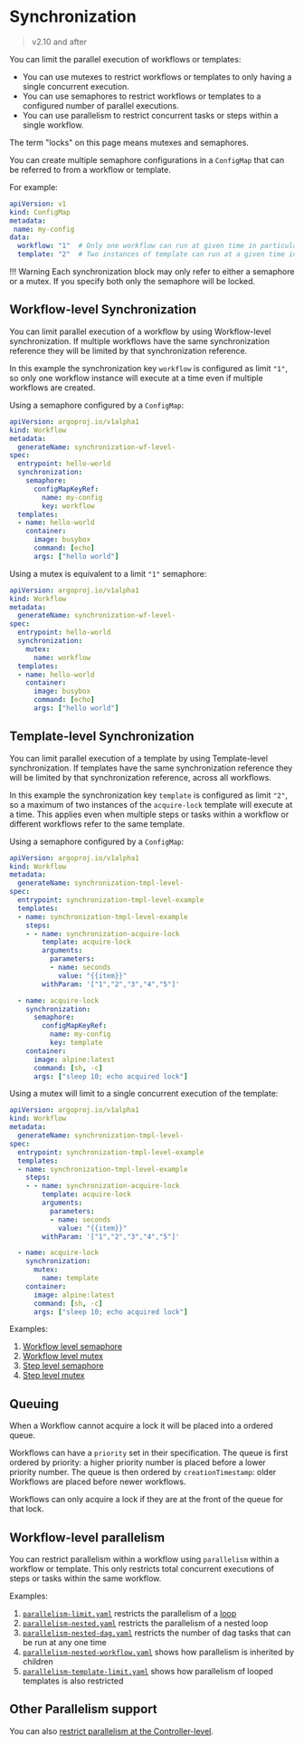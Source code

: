 # Synchronization

> v2.10 and after

You can limit the parallel execution of workflows or templates:

- You can use mutexes to restrict workflows or templates to only having a single concurrent execution.
- You can use semaphores to restrict workflows or templates to a configured number of parallel executions.
- You can use parallelism to restrict concurrent tasks or steps within a single workflow.

The term "locks" on this page means mutexes and semaphores.

You can create multiple semaphore configurations in a `ConfigMap` that can be referred to from a workflow or template.

For example:

```yaml
apiVersion: v1
kind: ConfigMap
metadata:
 name: my-config
data:
  workflow: "1"  # Only one workflow can run at given time in particular namespace
  template: "2"  # Two instances of template can run at a given time in particular namespace
```

!!! Warning
    Each synchronization block may only refer to either a semaphore or a mutex.
    If you specify both only the semaphore will be locked.

## Workflow-level Synchronization

You can limit parallel execution of a workflow by using Workflow-level synchronization.
If multiple workflows have the same synchronization reference they will be limited by that synchronization reference.

In this example the synchronization key `workflow` is configured as limit `"1"`, so only one workflow instance will execute at a time even if multiple workflows are created.

Using a semaphore configured by a `ConfigMap`:

```yaml
apiVersion: argoproj.io/v1alpha1
kind: Workflow
metadata:
  generateName: synchronization-wf-level-
spec:
  entrypoint: hello-world
  synchronization:
    semaphore:
      configMapKeyRef:
        name: my-config
        key: workflow
  templates:
  - name: hello-world
    container:
      image: busybox
      command: [echo]
      args: ["hello world"]
```

Using a mutex is equivalent to a limit `"1"` semaphore:

```yaml
apiVersion: argoproj.io/v1alpha1
kind: Workflow
metadata:
  generateName: synchronization-wf-level-
spec:
  entrypoint: hello-world
  synchronization:
    mutex:
      name: workflow
  templates:
  - name: hello-world
    container:
      image: busybox
      command: [echo]
      args: ["hello world"]
```

## Template-level Synchronization

You can limit parallel execution of a template by using Template-level synchronization.
If templates have the same synchronization reference they will be limited by that synchronization reference, across all workflows.

In this example the synchronization key `template` is configured as limit `"2"`, so a maximum of two instances of the `acquire-lock` template will execute at a time.
This applies even when multiple steps or tasks within a workflow or different workflows refer to the same template.

Using a semaphore configured by a `ConfigMap`:

```yaml
apiVersion: argoproj.io/v1alpha1
kind: Workflow
metadata:
  generateName: synchronization-tmpl-level-
spec:
  entrypoint: synchronization-tmpl-level-example
  templates:
  - name: synchronization-tmpl-level-example
    steps:
    - - name: synchronization-acquire-lock
        template: acquire-lock
        arguments:
          parameters:
          - name: seconds
            value: "{{item}}"
        withParam: '["1","2","3","4","5"]'

  - name: acquire-lock
    synchronization:
      semaphore:
        configMapKeyRef:
          name: my-config
          key: template
    container:
      image: alpine:latest
      command: [sh, -c]
      args: ["sleep 10; echo acquired lock"]
```

Using a mutex will limit to a single concurrent execution of the template:

```yaml
apiVersion: argoproj.io/v1alpha1
kind: Workflow
metadata:
  generateName: synchronization-tmpl-level-
spec:
  entrypoint: synchronization-tmpl-level-example
  templates:
  - name: synchronization-tmpl-level-example
    steps:
    - - name: synchronization-acquire-lock
        template: acquire-lock
        arguments:
          parameters:
          - name: seconds
            value: "{{item}}"
        withParam: '["1","2","3","4","5"]'

  - name: acquire-lock
    synchronization:
      mutex:
        name: template
    container:
      image: alpine:latest
      command: [sh, -c]
      args: ["sleep 10; echo acquired lock"]
```

Examples:

1. [Workflow level semaphore](https://github.com/argoproj/argo-workflows/blob/main/examples/synchronization-wf-level.yaml)
1. [Workflow level mutex](https://github.com/argoproj/argo-workflows/blob/main/examples/synchronization-mutex-wf-level.yaml)
1. [Step level semaphore](https://github.com/argoproj/argo-workflows/blob/main/examples/synchronization-tmpl-level.yaml)
1. [Step level mutex](https://github.com/argoproj/argo-workflows/blob/main/examples/synchronization-mutex-tmpl-level.yaml)

## Queuing

When a Workflow cannot acquire a lock it will be placed into a ordered queue.

Workflows can have a `priority` set in their specification.
The queue is first ordered by priority: a higher priority number is placed before a lower priority number.
The queue is then ordered by `creationTimestamp`: older Workflows are placed before newer workflows.

Workflows can only acquire a lock if they are at the front of the queue for that lock.

## Workflow-level parallelism

You can restrict parallelism within a workflow using `parallelism` within a workflow or template.
This only restricts total concurrent executions of steps or tasks within the same workflow.

Examples:

1. [`parallelism-limit.yaml`](https://github.com/argoproj/argo-workflows/blob/main/examples/parallelism-limit.yaml) restricts the parallelism of a [loop](walk-through/loops.md)
1. [`parallelism-nested.yaml`](https://github.com/argoproj/argo-workflows/blob/main/examples/parallelism-nested.yaml) restricts the parallelism of a nested loop
1. [`parallelism-nested-dag.yaml`](https://github.com/argoproj/argo-workflows/blob/main/examples/parallelism-nested-dag.yaml) restricts the number of dag tasks that can be run at any one time
1. [`parallelism-nested-workflow.yaml`](https://github.com/argoproj/argo-workflows/blob/main/examples/parallelism-nested-workflow.yaml) shows how parallelism is inherited by children
1. [`parallelism-template-limit.yaml`](https://github.com/argoproj/argo-workflows/blob/main/examples/parallelism-template-limit.yaml) shows how parallelism of looped templates is also restricted

## Other Parallelism support

You can also [restrict parallelism at the Controller-level](parallelism.md).

